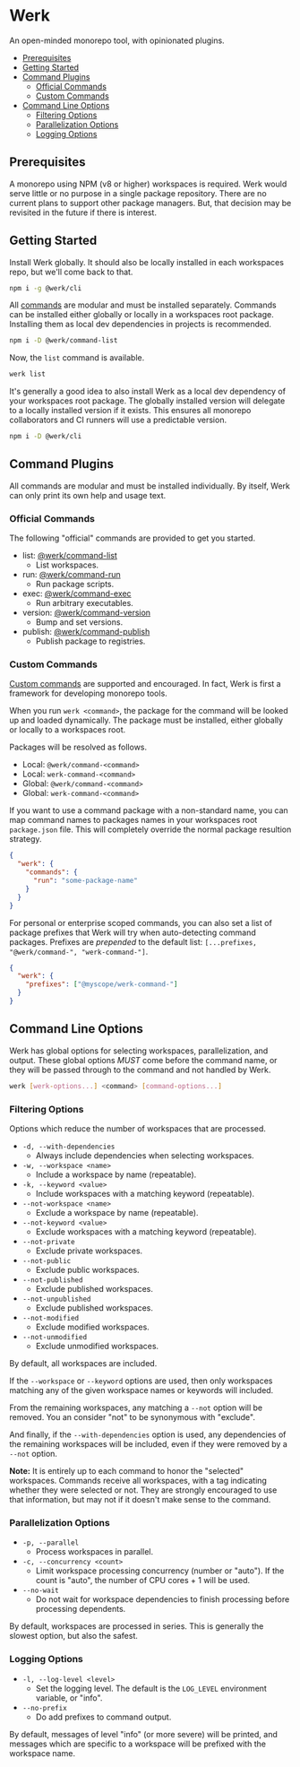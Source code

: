 # Werk

An open-minded monorepo tool, with opinionated plugins.

- [Prerequisites](#prerequisites)
- [Getting Started](#getting-started)
- [Command Plugins](#command-plugins)
  - [Official Commands](#official-commands)
  - [Custom Commands](#custom-commands)
- [Command Line Options](#command-line-options)
  - [Filtering Options](#filtering-options)
  - [Parallelization Options](#parallelization-options)
  - [Logging Options](#logging-options)

## Prerequisites

A monorepo using NPM (v8 or higher) workspaces is required. Werk would serve little or no purpose in a single package repository. There are no current plans to support other package managers. But, that decision may be revisited in the future if there is interest.

## Getting Started

Install Werk globally. It should also be locally installed in each workspaces repo, but we'll come back to that.

```sh
npm i -g @werk/cli
```

All [commands](#official-commands) are modular and must be installed separately. Commands can be installed either globally or locally in a workspaces root package. Installing them as local dev dependencies in projects is recommended.

```sh
npm i -D @werk/command-list
```

Now, the `list` command is available.

```sh
werk list
```

It's generally a good idea to also install Werk as a local dev dependency of your workspaces root package. The globally installed version will delegate to a locally installed version if it exists. This ensures all monorepo collaborators and CI runners will use a predictable version.

```sh
npm i -D @werk/cli
```

## Command Plugins

All commands are modular and must be installed individually. By itself, Werk can only print its own help and usage text.

### Official Commands

The following "official" commands are provided to get you started.

- list: [@werk/command-list](https://www.npmjs.com/package/@werk/command-publish)
  - List workspaces.
- run: [@werk/command-run](https://www.npmjs.com/package/@werk/command-run)
  - Run package scripts.
- exec: [@werk/command-exec](https://www.npmjs.com/package/@werk/command-exec)
  - Run arbitrary executables.
- version: [@werk/command-version](https://www.npmjs.com/package/@werk/command-version)
  - Bump and set versions.
- publish: [@werk/command-publish](https://www.npmjs.com/package/@werk/command-publish)
  - Publish package to registries.

### Custom Commands

[Custom commands](README_CUSTOM_COMMANDS.md) are supported and encouraged. In fact, Werk is first a framework for developing monorepo tools.

When you run `werk <command>`, the package for the command will be looked up and loaded dynamically. The package must be installed, either globally or locally to a workspaces root.

Packages will be resolved as follows.

- Local: `@werk/command-<command>`
- Local: `werk-command-<command>`
- Global: `@werk/command-<command>`
- Global: `werk-command-<command>`

If you want to use a command package with a non-standard name, you can
map command names to packages names in your workspaces root `package.json` file. This will completely override the normal package resultion strategy.

```json
{
  "werk": {
    "commands": {
      "run": "some-package-name"
    }
  }
}
```

For personal or enterprise scoped commands, you can also set a list of package prefixes that Werk will try when auto-detecting command packages. Prefixes are _prepended_ to the default list: `[...prefixes, "@werk/command-", "werk-command-"]`.

```json
{
  "werk": {
    "prefixes": ["@myscope/werk-command-"]
  }
}
```

## Command Line Options

Werk has global options for selecting workspaces, parallelization, and output. These global options _MUST_ come before the command name, or they will be passed through to the command and not handled by Werk.

```sh
werk [werk-options...] <command> [command-options...]
```

### Filtering Options

Options which reduce the number of workspaces that are processed.

- `-d, --with-dependencies`
  - Always include dependencies when selecting workspaces.
- `-w, --workspace <name>`
  - Include a workspace by name (repeatable).
- `-k, --keyword <value>`
  - Include workspaces with a matching keyword (repeatable).
- `--not-workspace <name>`
  - Exclude a workspace by name (repeatable).
- `--not-keyword <value>`
  - Exclude workspaces with a matching keyword (repeatable).
- `--not-private`
  - Exclude private workspaces.
- `--not-public`
  - Exclude public workspaces.
- `--not-published`
  - Exclude published workspaces.
- `--not-unpublished`
  - Exclude published workspaces.
- `--not-modified`
  - Exclude modified workspaces.
- `--not-unmodified`
  - Exclude unmodified workspaces.

By default, all workspaces are included.

If the `--workspace` or `--keyword` options are used, then only workspaces matching any of the given workspace names or keywords will included.

From the remaining workspaces, any matching a `--not` option will be removed. You an consider "not" to be synonymous with "exclude".

And finally, if the `--with-dependencies` option is used, any dependencies of the remaining workspaces will be included, even if they were removed by a `--not` option.

**Note:** It is entirely up to each command to honor the "selected" workspaces. Commands receive all workspaces, with a tag indicating whether they were selected or not. They are strongly encouraged to use that information, but may not if it doesn't make sense to the command.

### Parallelization Options

- `-p, --parallel`
  - Process workspaces in parallel.
- `-c, --concurrency <count>`
  - Limit workspace processing concurrency (number or "auto"). If the count is "auto", the number of CPU cores + 1 will be used.
- `--no-wait`
  - Do not wait for workspace dependencies to finish processing before processing dependents.

By default, workspaces are processed in series. This is generally the slowest option, but also the safest.

### Logging Options

- `-l, --log-level <level>`
  - Set the logging level. The default is the `LOG_LEVEL` environment variable, or "info".
- `--no-prefix`
  - Do add prefixes to command output.

By default, messages of level "info" (or more severe) will be printed, and messages which are specific to a workspace will be prefixed with the workspace name.
